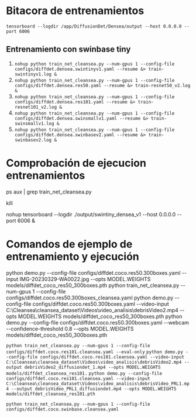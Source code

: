 # Bitacora de entrenamientos
``tensorboard --logdir /app/DiffusionDet/Densea/output --host 0.0.0.0 --port 6006``
## Entrenamiento con swinbase tiny
1. ``nohup python train_net_cleansea.py --num-gpus 1 --config-file configs/diffdet.densea.swintinyv1.yaml --resume &> train-swintinyv1.log &``
2. ``nohup python train_net_cleansea.py --num-gpus 1 --config-file configs/diffdet.densea.res50.yaml --resume &> train-resnet50_v2.log &``
3. ``nohup python train_net_cleansea.py --num-gpus 1 --config-file configs/diffdet.densea.res101.yaml --resume &> train-resnet101_v2.log &``
4. ``nohup python train_net_cleansea.py --num-gpus 1 --config-file configs/diffdet.densea.swinsmallv1.yaml --resume &> train-swinsmallv1.log &``
4. ``nohup python train_net_cleansea.py --num-gpus 1 --config-file configs/diffdet.densea.swinbasev2.yaml --resume &> train-swinbasev2.log &``

# Comprobación de ejecucion entrenamientos
ps aux | grep train_net_cleansea.py

kill 

nohup tensorboard --logdir ./output/swintiny_densea_v1 --host 0.0.0.0 --port 6006 &

# Comandos de ejemplo de entrenamiento y ejecución
python demo.py --config-file configs/diffdet.coco.res50.300boxes.yaml --input IMG-20230329-WA0022.jpg --opts MODEL.WEIGHTS models/diffdet_coco_res50_300boxes.pth
python train_net_cleansea.py --num-gpus 1 --config-file configs/diffdet.coco.res50.300boxes_cleansea.yaml
python demo.py --config-file configs/diffdet.coco.res50.300boxes.yaml --video-input C:\Cleansea\cleansea_dataset\Videos\video_analisis\debrisVideo2.mp4 --opts MODEL.WEIGHTS models/diffdet_coco_res50_300boxes.pth
python demo.py --config-file configs/diffdet.coco.res50.300boxes.yaml --webcam --confidence-threshold 0.8 --opts MODEL.WEIGHTS models/diffdet_coco_res50_300boxes.pth

``python train_net_cleansea.py --num-gpus 1 --config-file configs/diffdet.coco.res101.cleansea.yaml --eval-only``
``python demo.py --config-file configs/diffdet.coco.res101.cleansea.yaml --video-input C:\Cleansea\cleansea_dataset\Videos\video_analisis\debrisVideo2.mp4 --output debrisVideo2_diffusiondet_1.mp4 --opts MODEL.WEIGHTS models/diffdet_cleansea_res101.``
``python demo.py --config-file configs/diffdet.coco.res101.cleansea.yaml --video-input C:\Cleansea\cleansea_dataset\Videos\video_analisis\debrisVideo_PRL1.mp4 --output debrisVideo_PRL1_diffusiondet.mp4 --opts MODEL.WEIGHTS models/diffdet_cleansea_res101.pth``

``python train_net_cleansea.py --num-gpus 1 --config-file configs/diffdet.coco.swinbase.cleansea.yaml``
